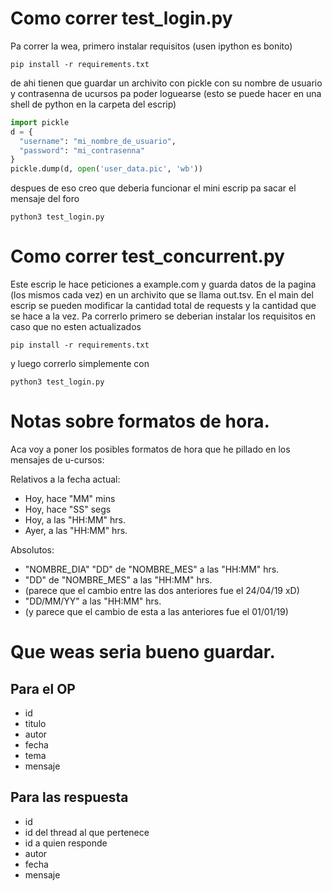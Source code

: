 # Como correr test_login.py
Pa correr la wea, primero instalar requisitos (usen ipython es bonito)

```shell
pip install -r requirements.txt
```

de ahi tienen que guardar un archivito con pickle con su nombre de usuario y contrasenna de ucursos pa poder loguearse (esto se puede hacer en una shell de python en la carpeta del escrip)
```python
import pickle
d = {
  "username": "mi_nombre_de_usuario",
  "password": "mi_contrasenna"
}
pickle.dump(d, open('user_data.pic', 'wb'))
```

despues de eso creo que deberia funcionar el mini escrip pa sacar el mensaje del foro
```shell
python3 test_login.py
```

# Como correr test_concurrent.py
Este escrip le hace peticiones a example.com y guarda datos de la pagina (los mismos cada vez) en un archivito que se llama out.tsv. En el main del escrip se pueden modificar la cantidad total de requests y la cantidad que se hace a la vez. Pa correrlo primero se deberian instalar los requisitos en caso que no esten actualizados
```shell
pip install -r requirements.txt
```

y luego correrlo simplemente con 
```shell
python3 test_login.py
```

# Notas sobre formatos de hora.
Aca voy a poner los posibles formatos de hora que he pillado en los mensajes de u-cursos:


Relativos a la fecha actual:
* Hoy, hace "MM" mins
* Hoy, hace "SS" segs
* Hoy, a las "HH:MM" hrs.
* Ayer, a las "HH:MM" hrs.


Absolutos:
* "NOMBRE_DIA" "DD" de "NOMBRE_MES" a las "HH:MM" hrs.
* "DD" de "NOMBRE_MES" a las "HH:MM" hrs.
* (parece que el cambio entre las dos anteriores fue el 24/04/19 xD)
* "DD/MM/YY" a las "HH:MM" hrs.
* (y parece que el cambio de esta a las anteriores fue el 01/01/19)


# Que weas seria bueno guardar.
## Para el OP
* id
* titulo
* autor
* fecha
* tema
* mensaje

## Para las respuesta
* id
* id del thread al que pertenece
* id a quien responde
* autor
* fecha
* mensaje
